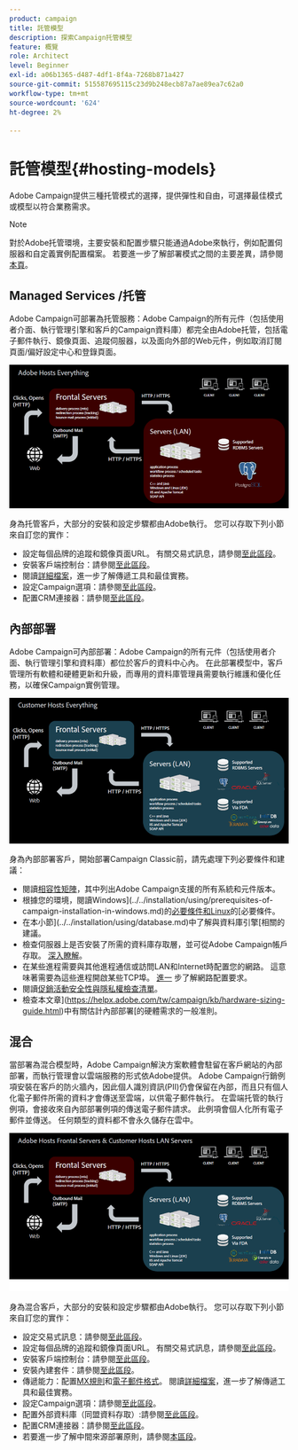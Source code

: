```yaml
---
product: campaign
title: 託管模型
description: 探索Campaign托管模型
feature: 概覽
role: Architect
level: Beginner
exl-id: a06b1365-d487-4df1-8f4a-7268b871a427
source-git-commit: 515587695115c23d9b248ecb87a7ae89ea7c62a0
workflow-type: tm+mt
source-wordcount: '624'
ht-degree: 2%

---
```


# 託管模型{#hosting-models}

Adobe Campaign提供三種托管模式的選擇，提供彈性和自由，可選擇最佳模式或模型以符合業務需求。

>[!NOTE]
>
>對於Adobe托管環境，主要安裝和配置步驟只能通過Adobe來執行，例如配置伺服器和自定義實例配置檔案。 若要進一步了解部署模式之間的主要差異，請參閱[本頁](../../installation/using/capability-matrix.md)。

## Managed Services /托管

Adobe Campaign可部署為托管服務：Adobe Campaign的所有元件（包括使用者介面、執行管理引擎和客戶的Campaign資料庫）都完全由Adobe托管，包括電子郵件執行、鏡像頁面、追蹤伺服器，以及面向外部的Web元件，例如取消訂閱頁面/偏好設定中心和登錄頁面。

![](assets/deployment_hosted.png)

身為托管客戶，大部分的安裝和設定步驟都由Adobe執行。 您可以存取下列小節來自訂您的實作：

* 設定每個品牌的追蹤和鏡像頁面URL。 有關交易式訊息，請參閱[至此區段](../../message-center/using/additional-configurations.md#configuring-multibranding)。
* 安裝客戶端控制台：請參閱[至此區段](../../installation/using/installing-the-client-console.md)。
* 閱讀[詳細檔案](../../delivery/using/about-deliverability.md)，進一步了解傳遞工具和最佳實務。
* 設定Campaign選項：請參閱[至此區段](../../installation/using/configuring-campaign-options.md)。
* 配置CRM連接器：請參閱[至此區段](../../platform/using/crm-connectors.md)。

## 內部部署

Adobe Campaign可內部部署：Adobe Campaign的所有元件（包括使用者介面、執行管理引擎和資料庫）都位於客戶的資料中心內。 在此部署模型中，客戶管理所有軟體和硬體更新和升級，而專用的資料庫管理員需要執行維護和優化任務，以確保Campaign實例管理。

![](assets/deployment_onpremise.png)

身為內部部署客戶，開始部署Campaign Classic前，請先處理下列必要條件和建議：

* 閱讀[相容性矩陣](../../rn/using/compatibility-matrix.md)，其中列出Adobe Campaign支援的所有系統和元件版本。
* 根據您的環境，閱讀Windows](../../installation/using/prerequisites-of-campaign-installation-in-windows.md)的[必要條件和Linux](../../installation/using/prerequisites-of-campaign-installation-in-linux.md)的[必要條件。
* 在本小節](../../installation/using/database.md)中了解與資料庫引擎[相關的建議。
* 檢查伺服器上是否安裝了所需的資料庫存取層，並可從Adobe Campaign帳戶存取。 [深入瞭解](../../installation/using/application-server.md)。
* 在某些進程需要與其他進程通信或訪問LAN和Internet時配置您的網路。 這意味著需要為這些進程開啟某些TCP埠。 [進一](../../installation/using/network-configuration.md) 步了解網路配置要求。
* 閱讀[促銷活動安全性與隱私權檢查清單](https://helpx.adobe.com/tw/campaign/kb/acc-security.html)。
* 檢查本文章](https://helpx.adobe.com/tw/campaign/kb/hardware-sizing-guide.html)中有關估計內部部署[的硬體需求的一般准則。

## 混合

當部署為混合模型時，Adobe Campaign解決方案軟體會駐留在客戶網站的內部部署，而執行管理會以雲端服務的形式依Adobe提供。 Adobe Campaign行銷例項安裝在客戶的防火牆內，因此個人識別資訊(PII)仍會保留在內部，而且只有個人化電子郵件所需的資料才會傳送至雲端，以供電子郵件執行。 在雲端托管的執行例項，會接收來自內部部署例項的傳送電子郵件請求。 此例項會個人化所有電子郵件並傳送。 任何類型的資料都不會永久儲存在雲中。

![](assets/deployment_hybrid.png)

身為混合客戶，大部分的安裝和設定步驟都由Adobe執行。 您可以存取下列小節來自訂您的實作：

* 設定交易式訊息：請參閱[至此區段](../../message-center/using/transactional-messaging-architecture.md)。
* 設定每個品牌的追蹤和鏡像頁面URL。 有關交易式訊息，請參閱[至此區段](../../message-center/using/additional-configurations.md#configuring-multibranding)。
* 安裝客戶端控制台：請參閱[至此區段](../../installation/using/installing-the-client-console.md)。
* 安裝內建套件：請參閱[至此區段](../../installation/using/installing-campaign-standard-packages.md)。
* 傳遞能力：配置[MX規則](../../installation/using/email-deliverability.md#mx-configuration)和[電子郵件格式](../../installation/using/email-deliverability.md#managing-email-formats)。 閱讀[詳細檔案](../../delivery/using/about-deliverability.md)，進一步了解傳遞工具和最佳實務。
* 設定Campaign選項：請參閱[至此區段](../../installation/using/configuring-campaign-options.md)。
* 配置外部資料庫（同盟資料存取）:請參閱[至此區段](../../installation/using/about-fda.md)。
* 配置CRM連接器：請參閱[至此區段](../../platform/using/crm-connectors.md)。
* 若要進一步了解中間來源部署原則，請參閱[本區段](../../installation/using/mid-sourcing-deployment.md)。
